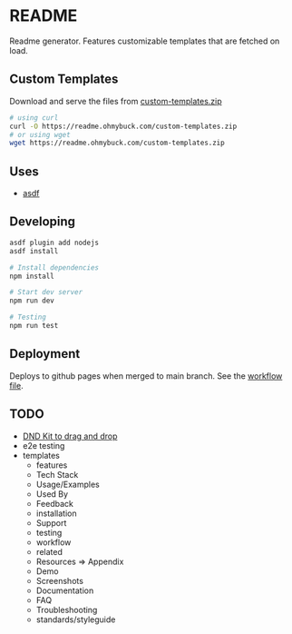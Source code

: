 # README

Readme generator. Features customizable templates that are fetched on load.

## Custom Templates

Download and serve the files from [custom-templates.zip](https://readme.ohmybuck.com/custom-templates.zip)

```bash
# using curl
curl -O https://readme.ohmybuck.com/custom-templates.zip
# or using wget
wget https://readme.ohmybuck.com/custom-templates.zip
```

## Uses

- [asdf](https://asdf-vm.com)

## Developing

```bash
asdf plugin add nodejs
asdf install

# Install dependencies
npm install

# Start dev server
npm run dev

# Testing
npm run test
```

## Deployment

Deploys to github pages when merged to main branch. See the [workflow file](/.github/workflows/gh-pages.yml).

## TODO

- [DND Kit to drag and drop](https://dndkit.com)
- e2e testing
- templates
  - features
  - Tech Stack
  - Usage/Examples
  - Used By
  - Feedback
  - installation
  - Support
  - testing
  - workflow
  - related
  - Resources => Appendix
  - Demo
  - Screenshots
  - Documentation
  - FAQ
  - Troubleshooting
  - standards/styleguide
